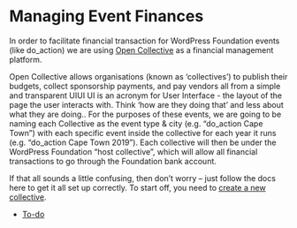 # Managing Event Finances

In order to facilitate financial transaction for WordPress Foundation events (like do\_action) we are using [Open Collective](https://opencollective.com/) as a financial management platform.

Open Collective allows organisations (known as ‘collectives’) to publish their budgets, collect sponsorship payments, and pay vendors all from a simple and transparent UIUI UI is an acronym for User Interface - the layout of the page the user interacts with. Think ‘how are they doing that’ and less about what they are doing.. For the purposes of these events, we are going to be naming each Collective as the event type & city (e.g. “do\_action Cape Town”) with each specific event inside the collective for each year it runs (e.g. “do\_action Cape Town 2019”). Each collective will then be under the WordPress Foundation “host collective”, which will allow all financial transactions to go through the Foundation bank account.

If that all sounds a little confusing, then don’t worry – just follow the docs here to get it all set up correctly. To start off, you need to [create a new collective](https://make.wordpress.org/community/handbook/meetup-organizer/event-formats/do_action-charity-hackathon/managing-event-finances/create-a-new-collective/).

*   [To-do](# "To-do")